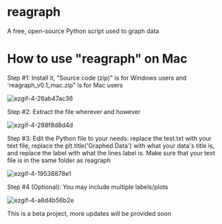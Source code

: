 # reagraph
A free, open-source Python script used to graph data

# How to use "reagraph" on Mac

Step #1: Install it, "Source code (zip)" is for Windows users and  'reagraph_v0.1_mac.zip" is for Mac users

![ezgif-4-26ab47ac36](https://user-images.githubusercontent.com/37314102/37381239-76070488-2712-11e8-9201-5f81bbb7ad7f.gif)

Step #2: Extract the file wherever and however

![ezgif-4-288f8d8d4d](https://user-images.githubusercontent.com/37314102/37381240-761bd96c-2712-11e8-9386-186e30ba30c8.gif)

Step #3: Edit the Python file to your needs: replace the test.txt with your text file, replace the plt.title('Graphed Data') with what your data's title is, and replace the label with what the lines label is. Make sure that your text file is in the same folder as reagraph

![ezgif-4-19538878e1](https://user-images.githubusercontent.com/37314102/37433622-ff48feea-27b2-11e8-9e57-504e1301ccc8.gif)

Step #4 (Optional): You may include multiple labels/plots

![ezgif-4-a8d4b56b2e](https://user-images.githubusercontent.com/37314102/37433990-6cacbb42-27b4-11e8-8b84-08afdbb6825e.gif)


This is a beta project, more updates will be provided soon
